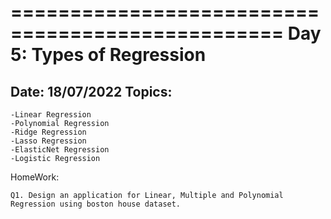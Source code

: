 =================================================
Day 5: Types of Regression
================================================
Date: 18/07/2022
Topics:
------------------
	-Linear Regression 
	-Polynomial Regression 
	-Ridge Regression 
	-Lasso Regression 
	-ElasticNet Regression 
	-Logistic Regression 


HomeWork:

    Q1. Design an application for Linear, Multiple and Polynomial Regression using boston house dataset.
